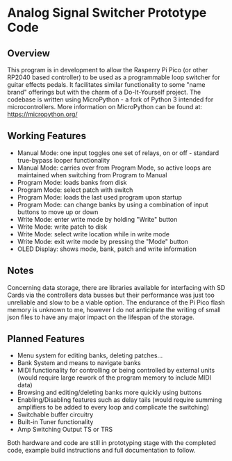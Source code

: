 # Analog Signal Switcher Prototype Code
## Overview
This program is in development to allow the Rasperry Pi Pico (or other RP2040 based controller) to be used as a programmable loop switcher for guitar effects pedals. It facilitates similar functionality to some "name brand" offerings but with the charm of a Do-It-Yourself project. The codebase is written using MicroPython - a fork of Python 3 intended for microcontrollers. More information on MicroPython can be found at: https://micropython.org/  

## Working Features
- Manual Mode: one input toggles one set of relays, on or off - standard true-bypass looper functionality
- Manual Mode: carries over from Program Mode, so active loops are maintained when switching from Program to Manual
- Program Mode: loads banks from disk
- Program Mode: select patch with switch
- Program Mode: loads the last used program upon startup
- Program Mode: can change banks by using a combination of input buttons to move up or down
- Write Mode: enter write mode by holding "Write" button
- Write Mode: write patch to disk
- Write Mode: select write location while in write mode
- Write Mode: exit write mode by pressing the "Mode" button
- OLED Display: shows mode, bank, patch and write information

## Notes
Concerning data storage, there are libraries available for interfacing with SD Cards via the controllers data busses but their performance was just too unreliable and slow to be a viable option. The endurance of the Pi Pico flash memory is unknown to me, however I do not anticipate the writing of small json files to have any major impact on the lifespan of the storage.

## Planned Features
- Menu system for editing banks, deleting patches...
- Bank System and means to navigate banks
- MIDI functionality for controlling or being controlled by external units (would require large rework of the program memory to include MIDI data)
- Browsing and editing/deleting banks more quickly using buttons
- Enabling/Disabling features such as delay tails (would require summing amplifiers to be added to every loop and complicate the switching)
- Switchable buffer circuitry
- Built-in Tuner functionality
- Amp Switching Output TS or TRS

Both hardware and code are still in prototyping stage with the completed code, example build instructions and full documentation to follow.

